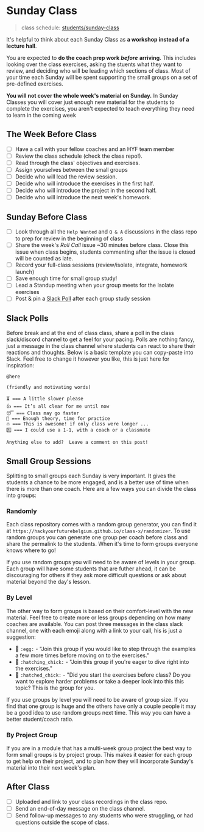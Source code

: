 # Sunday Class

> class schedule: [students/sunday-class](../students/sunday-class/)

It's helpful to think about each Sunday Class as **a workshop instead of a
lecture hall**.

You are expected to **do the coach prep work** _**before**_ **arriving**. This
includes looking over the class exercises, asking the stuents what they want to
review, and deciding who will be leading which sections of class. Most of your
time each Sunday will be spent supporting the small groups on a set of
pre-defined exercises.

**You will not cover the whole week's material on Sunday.** In Sunday Classes
you will cover just enough new material for the students to complete the
exercises, you aren't expected to teach everything they need to learn in the
coming week

## The Week Before Class

- [ ] Have a call with your fellow coaches and an HYF team member
- [ ] Review the class schedule (check the class repo!).
- [ ] Read through the class' objectives and exercises.
- [ ] Assign yourselves between the small groups
- [ ] Decide who will lead the review session.
- [ ] Decide who will introduce the exercises in the first half.
- [ ] Decide who will introduce the project in the second half.
- [ ] Decide who will introduce the next week's homework.

## Sunday Before Class

- [ ] Look through all the `Help Wanted` and `Q & A` discussions in the class
      repo to prep for review in the beginning of class
- [ ] Share the week's _Roll Call_ issue \~30 minutes before class. Close this
      issue when class begins, students commenting after the issue is closed
      will be counted as late.
- [ ] Record your full-class sessions (review/isolate, integrate, homework
      launch)
- [ ] Save enough time for small group study!
- [ ] Lead a Standup meeting when your group meets for the Isolate exercises
- [ ] Post & pin a [Slack Poll](sunday-class.md#slack-poll) after each group
      study session

## Slack Polls

Before break and at the end of class class, share a poll in the class
slack/discord channel to get a feel for your pacing. Polls are nothing fancy,
just a message in the class channel where students can react to share their
reactions and thoughts. Below is a basic template you can copy-paste into Slack.
Feel free to change it however you like, this is just here for inspiration:

```
@here

(friendly and motivating words)

⏳ === A little slower please
👍 === It’s all clear for me until now
😴 === Class may go faster
👷 === Enough theory, time for practice
🔥 === This is awesome! if only class were longer ...
1️⃣ === I could use a 1-1, with a coach or a classmate

Anything else to add?  Leave a comment on this post!
```

## Small Group Sessions

Splitting to small groups each Sunday is very important. It gives the students a
chance to be more engaged, and is a better use of time when there is more than
one coach. Here are a few ways you can divide the class into groups:

### Randomly

Each class repository comes with a random group generator, you can find it at
`https://hackyourfuturebelgium.github.io/class-x/randomizer`. To use random
groups you can generate one group per coach before class and share the permalink
to the students. When it's time to form groups everyone knows where to go!

If you use random groups you will need to be aware of levels in your group. Each
group will have some students that are futher ahead, it can be discouraging for
others if they ask more difficult questions or ask about material beyond the
day's lesson.

### By Level

The other way to form groups is based on their comfort-level with the new
material. Feel free to create more or less groups depending on how many coaches
are available. You can post three messages in the class slack channel, one with
each emoji along with a link to your call, his is just a suggestion:

- 🥚 `:egg:` - "Join this group if you would like to step through the examples a
  few more times before moving on to the exercises."
- 🐣 `:hatching_chick:` - "Join this group if you're eager to dive right into
  the exercises."
- 🐥 `:hatched_chick:` - "Did you start the exercises before class? Do you want
  to explore harder problems or take a deeper look into this this topic? This is
  the group for you.

If you use groups by level you will need to be aware of group size. If you find
that one group is huge and the others have only a couple people it may be a good
idea to use random groups next time. This way you can have a better
student/coach ratio.

### By Project Group

If you are in a module that has a multi-week group project the best way to form
small groups is by project group. This makes it easier for each group to get
help on their project, and to plan how they will incorporate Sunday's material
into their next week's plan.

## After Class

- [ ] Uploaded and link to your class recordings in the class repo.
- [ ] Send an end-of-day message on the class channel.
- [ ] Send follow-up messages to any students who were struggling, or had
      questions outside the scope of class.

